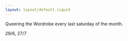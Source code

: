 ```yaml
---
layout: layout/default.liquid
---
```



Queering the Wordrobe every last saturday of the month.

29/6, 27/7
